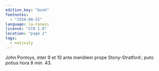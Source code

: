 ```yaml
---
edition_key: "book"
footnotes:
  - "1554-08-25"
language: la-renais
license: "CC0 1.0"
location: "page 2"
tags:
  - nativity
---
```

John Pontoys, inter 9 et 10 ante meridiem
prope Stony-Stratford ; puto potius hora 8 min. 43.
